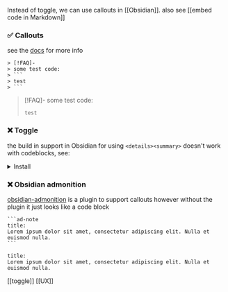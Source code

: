 Instead of toggle, we can use callouts in [[Obsidian]].
also see [[embed code in Markdown]]

### ✅ Callouts
see the [docs](https://help.obsidian.md/How+to/Use+callouts) for more info
````
> [!FAQ]- 
> some test code:
> ```
> test
> ```
````

> [!FAQ]- 
> some test code:
> ```
> test
> ```

### ❌ Toggle 
the build in support in Obsidian for using `<details><summary>` doesn't work with codeblocks, see:
<details>
<summary>
Install
</summary>
install on windows with [[winget]]
```powershell
winget install -e --id Obsidian.Obsidian
```
</details>

### ❌ Obsidian admonition
[obsidian-admonition](https://github.com/valentine195/obsidian-admonition) is a plugin to support callouts
however without the plugin it just looks like a code block

````
```ad-note
title:
Lorem ipsum dolor sit amet, consectetur adipiscing elit. Nulla et euismod nulla.
```
````

```ad-note
title:
Lorem ipsum dolor sit amet, consectetur adipiscing elit. Nulla et euismod nulla.
```

[[toggle]] [[UX]]